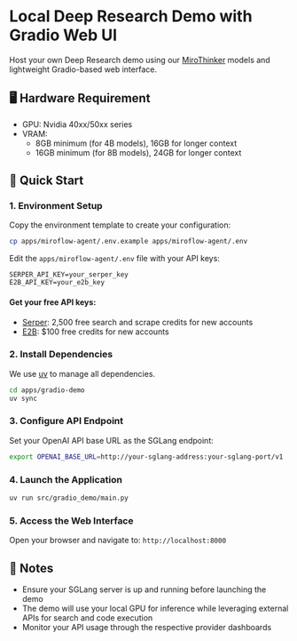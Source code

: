 # Local Deep Research Demo with Gradio Web UI

Host your own Deep Research demo using our [MiroThinker](https://huggingface.co/miromind-ai/MiroThinker-8B-DPO-v0.1) models and lightweight Gradio-based web interface.

## 🖥️ Hardware Requirement
- GPU: Nvidia 40xx/50xx series
- VRAM:
   -  8GB minimum (for 4B models), 16GB for longer context 
   -  16GB minimum (for 8B models), 24GB for longer context

## 🚀 Quick Start

### 1. **Environment Setup**
   
   Copy the environment template to create your configuration:
   ```bash
   cp apps/miroflow-agent/.env.example apps/miroflow-agent/.env
   ```

   Edit the `apps/miroflow-agent/.env` file with your API keys:
   ```
   SERPER_API_KEY=your_serper_key
   E2B_API_KEY=your_e2b_key
   ```
#### Get your free API keys:
- [Serper](https://serper.dev/): 2,500 free search and scrape credits for new accounts
- [E2B](https://e2b.dev/): $100 free credits for new accounts


### 2. **Install Dependencies**
   We use [uv](https://github.com/astral-sh/uv) to manage all dependencies.

   ```bash
   cd apps/gradio-demo
   uv sync
   ```

### 3. **Configure API Endpoint**
   
   Set your OpenAI API base URL as the SGLang endpoint:
   ```bash
   export OPENAI_BASE_URL=http://your-sglang-address:your-sglang-port/v1
   ```

### 4. **Launch the Application**
   ```bash
   uv run src/gradio_demo/main.py
   ```

### 5. **Access the Web Interface**

   Open your browser and navigate to: `http://localhost:8000`

## 📝 Notes
- Ensure your SGLang server is up and running before launching the demo
- The demo will use your local GPU for inference while leveraging external APIs for search and code execution
- Monitor your API usage through the respective provider dashboards

